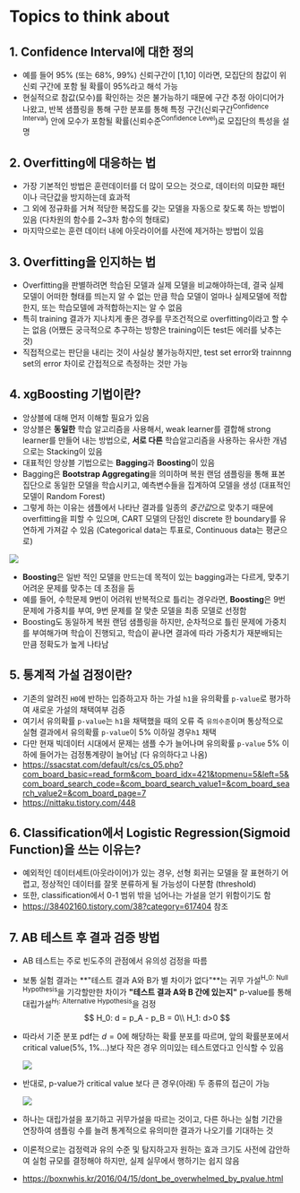 # Topics to think about

## 1. Confidence Interval에 대한 정의

- 예를 들어 95% (또는 68%, 99%) 신뢰구간이 [1,10] 이라면, 모집단의 참값이 위 신뢰 구간에 포함 될 확률이 95%라고 해석 가능
- 현실적으로 참값(모수)를 확인하는 것은 불가능하기 때문에 구간 추정 아이디어가 나왔고, 반복 샘플링을 통해 구한 분포를 통해 특정 구간(신뢰구간<sup>Confidence Interval</sup>) 안에 모수가 포함될 확률(신뢰수준<sup>Confidence Level</sup>)로 모집단의 특성을 설명

## 2. Overfitting에 대응하는 법

- 가장 기본적인 방법은 훈련데이터를 더 많이 모으는 것으로, 데이터의 미묘한 패턴이나 극단값을 방지하는데 효과적
- 그 외에 정규화를 거쳐 적당한 복잡도를 갖는 모델을 자동으로 찾도록 하는 방법이 있음 (다차원의 함수를 2~3차 함수의 형태로)
- 마지막으로는 훈련 데이터 내에 아웃라이어를 사전에 제거하는 방법이 있음

## 3. Overfitting을 인지하는 법

- Overfitting을 판별하려면 학습된 모델과 실제 모델을 비교해야하는데, 결국 실제 모델이 어떠한 형태를 띄는지 알 수 없는 만큼 학습 모델이 얼마나 실제모델에 적합한지, 또는 학습모델에 과적합하는지는 알 수 없음
- 특히 training 결과가 지나치게 좋은 경우를 무조건적으로 overfitting이라고 할 수는 없음 (어쨌든 궁극적으로 추구하는 방향은 training이든 test든 에러를 낮추는 것)
- 직접적으로는 판단을 내리는 것이 사실상 불가능하지만, test set error와 trainnng set의 error 차이로 간접적으로 측정하는 것만 가능

## 4. xgBoosting 기법이란?

- 앙상블에 대해 먼저 이해할 필요가 있음
- 앙상블은 **동일한** 학습 알고리즘을 사용해서, weak learner를 결합해 strong learner를 만들어 내는 방법으로, **서로 다른** 학습알고리즘을 사용하는 유사한 개념으로는 Stacking이 있음
- 대표적인 앙상블 기법으로는 **Bagging**과 **Boosting**이 있음
- Bagging은 **Bootstrap Aggregating**을 의미하며 복원 랜덤 샘플링을 통해 표본집단으로 동일한 모델을 학습시키고, 예측변수들을 집계하여 모델을 생성 (대표적인 모델이 Random Forest)
- 그렇게 하는 이유는 샘플에서 나타난 결과를 일종의 *중간값*으로 맞추기 때문에 overfitting을 피할 수 있으며,  CART 모델의 단점인 discrete 한 boundary를 유연하게 가져갈 수 있음 (Categorical data는 투표로, Continuous data는 평균으로)

![](https://swalloow.github.io/assets/images/agg_result.png)

- **Boosting**은 일반 적인 모델을 만드는데 목적이 있는 bagging과는 다르게, 맞추기 어려운 문제를 맞추는 데 초점을 둠
- 예를 들어, 수학문제 9번이 어려워 반복적으로 틀리는 경우라면, **Boosting**은 9번 문제에 가중치를 부여, 9번 문제를 잘 맞춘 모델을 최종 모델로 선정함
- Boosting도 동일하게 복원 랜덤 샘플링을 하지만, 순차적으로 틀린 문제에 가중치를 부여해가며 학습이 진행되고, 학습이 끝나면 결과에 따라 가중치가 재분배되는 만큼 정확도가 높게 나타남

## 5. 통계적 가설 검정이란?

- 기존의 알려진 `H0`에 반하는 입증하고자 하는 가설 `h1`을  유의확률 `p-value`로  평가하여 새로운 가설의 채택여부 검증
- 여기서 유의확률 `p-value`는 `h1`을 채택했을 때의 오류 즉 `유의수준`이며 통상적으로 실혐 결과에서 유의확률 `p-value`이 5% 이하일 경우`h1` 채택
- 다만 현재 빅데이터 시대에서 문제는 샘플 수가 늘어나며 유의확률 `p-value` 5% 이하에 들어가는 검정통계량이 늘어남 (다 유의하다고 나옴)
- https://ssacstat.com/default/cs/cs_05.php?com_board_basic=read_form&com_board_idx=421&topmenu=5&left=5&com_board_search_code=&com_board_search_value1=&com_board_search_value2=&com_board_page=7
- https://nittaku.tistory.com/448

## 6. Classification에서 Logistic Regression(Sigmoid Function)을 쓰는 이유는?

- 예외적인 데이터세트(아웃라이어)가 있는 경우, 선형 회귀는 모델을 잘 표현하기 어렵고,  정상적인 데이터를 잘못 분류하게 될 가능성이 다분함 (threshold)
- 또한, classification에서 0-1 범위 밖을 넘어나는 가설을 얻기 위함이기도 함
- https://38402160.tistory.com/38?category=617404 참조

## 7. AB 테스트 후 결과 검증 방법

- AB 테스트는 주로 빈도주의 관점에서 유의성 검정을 따름

- 보통 실험 결과는 **"테스트 결과 A와 B가 별 차이가 없다"**는 귀무 가설<sup>H_0: Null Hypothesis</sup>을 기각할만한 차이가 **"테스트 결과 A와 B 간에 있는지"**  p-value를 통해 대립가설<sup>$H_1$: Alternative Hypothesis</sup>을 검정
  $$
  H_0: d = p_A - p_B = 0\\
  H_1: d>0
  $$

- 따라서 기준 분포 pdf는 $d=0$에 해당하는 확률 분포를 따르며, 앞의 확률분포에서 critical value(5%, 1%...)보다 작은 경우 의미있는 테스트였다고 인식할 수 있음

  ![](https://boxnwhis.kr/img/posts/2016-04-15-dont_be_overwhelmed_by_pvalue/null_hypothesis_case1.png)

- 반대로, p-value가 critical value 보다 큰 경우(아래) 두 종류의 접근이 가능

  ![](https://boxnwhis.kr/img/posts/2016-04-15-dont_be_overwhelmed_by_pvalue/null_hypothesis_case2.png)

- 하나는 대립가설을 포기하고 귀무가설을 따르는 것이고, 다른 하나는 실험 기간을 연장하여 샘플링 수를 늘려 통계적으로 유의미한 결과가 나오기를 기대하는 것

- 이론적으로는 검정력과 유의 수준 및 탐지하고자 원하는 효과 크기도 사전에 감안하여 실험 규모를 결정해야 하지만, 실제 실무에서 행하기는 쉽지 않음

- https://boxnwhis.kr/2016/04/15/dont_be_overwhelmed_by_pvalue.html